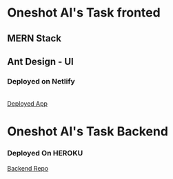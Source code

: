 # Oneshot AI's Task fronted

## MERN Stack
## Ant Design - UI

### Deployed on Netlify
<br />
<a href ="https://oneshot-ai.netlify.app/" > Deployed App</a>


# Oneshot AI's Task Backend

### Deployed On HEROKU

<a href="https://github.com/NagaSai6/backend/">Backend Repo </a>
